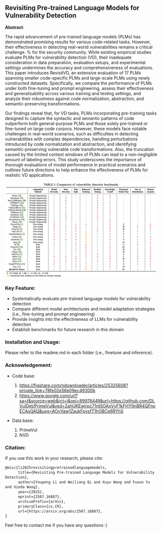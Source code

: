 ## Revisiting Pre-trained Language Models for Vulnerability Detection

**Abstract**: 

The rapid advancement of pre-trained language models (PLMs) has demonstrated promising results for various code-related tasks. However, their effectiveness in detecting real-world vulnerabilities remains a critical challenge. % for the security community. While existing empirical studies evaluate PLMs for vulnerability detection (VD), their inadequate consideration in data preparation, evaluation setups, and experimental settings undermines the accuracy and comprehensiveness of evaluations. This paper introduces RevisitVD, an extensive evaluation of 17 PLMs spanning smaller code-specific PLMs and large-scale PLMs using newly constructed datasets. Specifically, we compare the performance of PLMs under both fine-tuning and prompt engineering, assess their effectiveness and generalizability across various training and testing settings, and analyze their robustness against code normalization, abstraction, and semantic-preserving transformations.

Our findings reveal that, for VD tasks, PLMs incorporating pre-training tasks designed to capture the syntactic and semantic patterns of code outperform both general-purpose PLMs and those solely pre-trained or fine-tuned on large code corpora. However, these models face notable challenges in real-world scenarios, such as difficulties in detecting vulnerabilities with complex dependencies, handling perturbations introduced by code normalization and abstraction, and identifying semantic-preserving vulnerable code transformations. Also, the truncation caused by the limited context windows of PLMs can lead to a non-negligible amount of labeling errors. This study underscores the importance of thorough evaluations of model performance in practical scenarios and outlines future directions to help enhance the effectiveness of PLMs for realistic VD applications.



![figure](figure.png)



### Key Feature:

- Systematically evaluate pre-trained language models for vulnerability detection
- Compare different model architectures and model adaptation strategies (i.e., fine-tuning and prompt engineering)
- Provide insights into the effectiveness of LLMs for vulnerability detection
- Establish benchmarks for future research in this domain



### Installation and Usage:

Please refer to the readme.md in each folder (i.e., finetune and inference).



### Acknowledgement:

- Code base: 
  1. https://figshare.com/ndownloader/articles/25325608?private_link=78fe02e56e09ec49300b
  2. https://www.google.com/url?sa=t&source=web&rct=j&opi=89978449&url=https://github.com/DLVulDet/PrimeVul&ved=2ahUKEwirpc71ntSOAxVyF1kFHY9nBR4QFnoECAsQAQ&usg=AOvVaw1ZaukFpvsfT1hOBCe6RYhS

- Data base:
  1. PrimeVul
  2. NVD

### Citation:

If you use this work in your research, please cite:

```
@misc{li2025revisitingpretrainedlanguagemodels,
      title={Revisiting Pre-trained Language Models for Vulnerability Detection}, 
      author={Youpeng Li and Weiliang Qi and Xuyu Wang and Fuxun Yu and Xinda Wang},
      year={2025},
      eprint={2507.16887},
      archivePrefix={arXiv},
      primaryClass={cs.CR},
      url={https://arxiv.org/abs/2507.16887}, 
}
```



Feel free to contact me if you have any questions :) 

